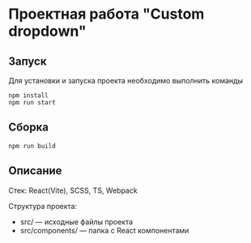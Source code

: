 # Проектная работа "Custom dropdown"

## Запуск

Для установки и запуска проекта необходимо выполнить команды

```
npm install
npm run start
```

## Сборка

```
npm run build
```

## Описание

Стек: React(Vite), SCSS, TS, Webpack

Структура проекта:

- src/ — исходные файлы проекта
- src/components/ — папка с React компонентами